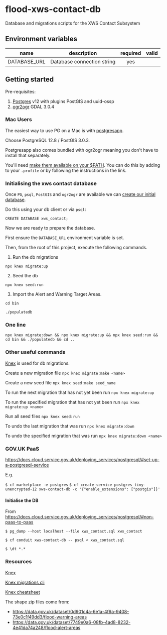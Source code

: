 # flood-xws-contact-db

Database and migrations scripts for the XWS Contact Subsystem

## Environment variables

| name                    | description                    | required   | valid                         |
| ----------              | ------------------             | :--------: | :---------------------------: |
| DATABASE_URL            | Database connection string     | yes        |                               |


## Getting started

Pre-requisites:
1. [Postgres](https://www.postgresql.org/) v12 with plugins PostGIS and uuid-ossp
2. [ogr2ogr](https://gdal.org/programs/ogr2ogr.html) GDAL 3.0.4


### Mac Users

The easiest way to use PG on a Mac is with [postgresapp](https://postgresapp.com/downloads.html).

Choose PostgreSQL 12.8 / PostGIS 3.0.3.

Postgresapp also comes bundled with ogr2ogr meaning you don't have to install that separately.

You'll need [make them available on your $PATH](https://postgresapp.com/documentation/cli-tools.html). You can do this by adding to your `.profile` or by following the instructions in the link.

### Initialising the xws contact database

Once `PG`, `psql`, `PostGIS` and `ogr2ogr` are available we can [create our initial database](https://www.postgresql.org/docs/9.0/sql-createdatabase.html).

Do this using your db client or via `psql`:

`CREATE DATABASE xws_contact;`

Now we are ready to prepare the database.

First ensure the `DATABASE_URL` environment variable is set.

Then, from the root of this project, execute the following commands.

1. Run the db migrations

`npx knex migrate:up`

2. Seed the db

`npx knex seed:run`

3. Import the Alert and Warning Target Areas.

`cd bin`

`./populatedb`


### One line
`npx knex migrate:down && npx knex migrate:up && npx knex seed:run && cd bin && ./populatedb && cd ..`

### Other useful commands

[Knex](https://knexjs.org/) is used for db migrations.

Create a new migration file
`npx knex migrate:make <name>`

Create a new seed file
`npx knex seed:make seed_name`

To run the next migration that has not yet been run
`npx knex migrate:up`

To run the specified migration that has not yet been run
`npx knex migrate:up <name>`

Run all seed files
`npx knex seed:run`

To undo the last migration that was run
`npx knex migrate:down`

To undo the specified migration that was run
`npx knex migrate:down <name>`

### GOV.UK PaaS

https://docs.cloud.service.gov.uk/deploying_services/postgresql/#set-up-a-postgresql-service

E.g.

`$ cf marketplace -e postgres`
`$ cf create-service postgres tiny-unencrypted-12 xws-contact-db -c '{"enable_extensions": ["postgis"]}'`

#### Initialise the DB

From https://docs.cloud.service.gov.uk/deploying_services/postgresql/#non-paas-to-paas

`$ pg_dump --host localhost --file xws_contact.sql xws_contact`

`$ cf conduit xws-contact-db -- psql < xws_contact.sql`

`$ \dt *.*`

### Resources

[Knex](https://knexjs.org/)

[Knex migrations cli](https://knexjs.org/#Migrations)

[Knex cheatsheet](https://devhints.io/knex)


The shape zip files come from:

* https://data.gov.uk/dataset/0d901c4a-6e1a-4f9a-9408-73e0c1f49dd3/flood-warning-areas
* https://data.gov.uk/dataset/7749e0a6-08fb-4ad8-8232-4e41da74a248/flood-alert-areas
